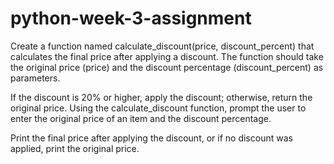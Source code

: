 # python-week-3-assignment
Create a function named calculate_discount(price, discount_percent) that calculates the final price after applying a discount. The function should take the original price (price) and the discount percentage (discount_percent) as parameters. 

If the discount is 20% or higher, apply the discount; otherwise, return the original price.
Using the calculate_discount function, prompt the user to enter the original price of an item and the discount percentage. 

Print the final price after applying the discount, or if no discount was applied, print the original price.
